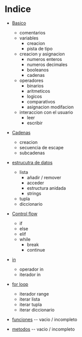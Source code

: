 # Indice
- [Basico](basico.md)
    - comentarios
    - variables
        - creacion
        - pista de tipo
    - creacion y asignacion
        - numeros enteros
        - numeros decimales
        - booleanos
        - cadenas
    - operadores 
        - binarios
        - aritmeticos
        - logicos
        - comparativos
        - asignacion modifacion
    - interaccion con el usuario
        - leer 
        - escribir 

- [Cadenas](cadenas.md)
    - creacion
    - secuencia de escape
    - subcadenas
- [estrucutra de datos](estrucutra_de_datos.md)
    - lista
        - añadir / remover
        - acceder
        - estructura anidada
        - strings
    - tupla
    - diccionario
- [Control flow](control_flow.md)
    - if
    - else
    - elif
    - while
        - break
        - continue
- [in](in.md)
    - operador in
    - iterador in
- [for loop](for_loop.md)
    - iterador range
    - iterar lista
    - iterar tupla
    - iterar diccionario
- [funciones](funciones.md) -- vacio / incompleto
- [metodos](metodos.md)   -- vacio / incompleto


